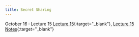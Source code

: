 ```yaml
---
title: Secret Sharing
---
```


October 16
: Lecture 15
  [Lecture 15](slides/Lecture15.pptx){:target="_blank"}, [Lecture 15 Notes](notes/L15Notes.pdf){:target="_blank"} 

